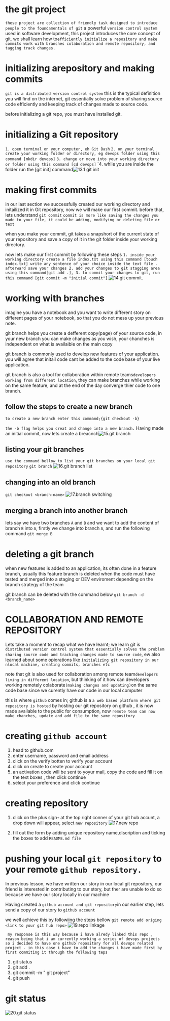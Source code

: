 # the git project
`these project are collection of friendly task designed to introduce people to the foundamentals of git` a powerful `version control system` used in software development, this project introduces the core concept of git.
we shall learn how to`efficiently initialize a repository and make commits work with branches colaboration and remote repository, and tagging track changes.`


# initializing arepository and making commits
`git is a distributed version control system` this is the typical definition you will find on the internet, git essentially solve problem of sharing source code efficiently and keeping track of changes made to source code.

before initializing a git repo, you must have installed git.



# initializing a Git repository
`1. open terminal on your computer, eh Git Bash`
`2. on your terminal create your working folder or directory, eg devops folder using this command [mkdir devops]` `3. change or move into your working directory or folder using this command [cd devops]` `4. while you are inside the folder run the [git init] command![13.1 git init](image-1.png)




# making first commits

in our last section we successfully created our working directory and initailized it in Git repository, now we will make our first commit.
before that, lets understand `git commit` `commit is more like saving the changes you made to your file, it could be adding, modifying or deleting file or text`

when you make your commit, git takes a snapshort of the current state of your repository and save a copy of it in the git folder inside your working directory.

now lets make our first commit by following these steps
`1. inside your working directory create a file index.txt using this command [touch index.txt] write any sentence of your choice inside the text file . afterward save your changes 2. add your changes to git stagging area using this command[git add .], 3. to commit your changes to git, run this command [git commit -m "initial commit"]`.![14.git commit](image-2.png).




# working with branches

imagine you have a notebook and you want to write different story on different pages of your notebook, so that you do not mess up your previous note.

git branch helps you create a defferent copy(page) of your source code, in your new branch you can make changes as you wish, your chanches is independent on what is availaible on the main copy

git branch is commonly used to develop new features of your application. you will agree that initail code cant be added to the code base of your live application.

git branch is also a tool for collaboration within remote teams`developers working from different location`, they can make branches while working on the same feature, and at the end of the day converge thier code to one branch.


##  follow the steps to create a new branch
`to create a new branch enter this command;{git checkout -b}`

`the -b flag helps you creat and change into a new branch.`
Having made an initial commit, now lets create a breacnch![15.git branch](image-3.png)


## listing your git branches
`use the command bellow to list your git branches on your local git repository`
`git branch`
![16.git branch list](image-4.png)



## changing into an old branch
`git checkout <branch-name>`
![17.branch switching](image-5.png)


## merging a branch into another branch
lets say we have two branches `A` and `B` and we want to add the content of branch `B` into `A`,
 firstly we change into branch `A`, and run the following command
 `git merge B`



 # deleting a git branch
 when new features is added to an application, its often done in a feature branch, usually this feature branch is deleted when the code must have tested and merged into a staging or DEV enviroment depending on the branch strategy of the team

 git branch can be deleted with the command below
 `git branch -d <branch_name>`




 # COLLABORATION AND REMOTE REPOSITORY
 
 Lets take a moment to recap what we have learnt; we learn git is `distributed version control system that essentially solves the problem sharing source code and tracking changes made to source code`, ew also learned about some opiorations like `initializing git repository in our nlocal machine, creating commits, branches etc`

 note that git is also used for collaboration among remote team`developers living in different location`, but thinking of it how can developers working remotely colaborate`(making changes and updating)`on the same code base since we curently have our code in our local computer

 this is where `github` comes in; github is a `a web based platform where git repository is hosted` by hosting our git repository on github , it is now made available to the public for consumption, now `remote team can now make chanches, update and add file to the same repository`



 # creating `github account`


 1. head to github.com
 2. enter username, password and email address
 3. click on the verify botten to verify your account
 4. click on create to create your account
 5. an activation code will be sent to yoyur mail, copy the code and fill it on the text boxes , then click continue
 6. select your preference and click continue
 

 # creating repository
 1. click on the plus sign`+` at the top right conner of your git hub accunt, a drop down will appear, select `new repository`
 ![17.new repo](image-6.png)

 2. fill out the form by adding unique repository name,discription and ticking the boxex to add `README.md file`


 # pushing your local `git repository` to your remote `github repository.`

 In previous lesson, we have written our story in our local git repository, our friend is interested in contributing to our story, but ther are unable to do so because we have our story locally in our machine

 Having created a `github account and git repository`in our earlier step, lets send a copy of our story to `github account`

 we well achieve this by followiing the steps bellow
 `git remote add origing <link to your git hub repo>`
 ![19.repo linkage](image-7.png)
 

 ` my response is this way because i have alredy linked this repo , reason being that i am currently working a series of devops projects so i decided to have one github repository for all devops related project . in this case i have to add the changes i have made first by first commiting it through the following teps`
 1. git status
 2. git add .
 3. git commit -m " git project"
 4. git push


# git status
![20.git status](image-8.png)
